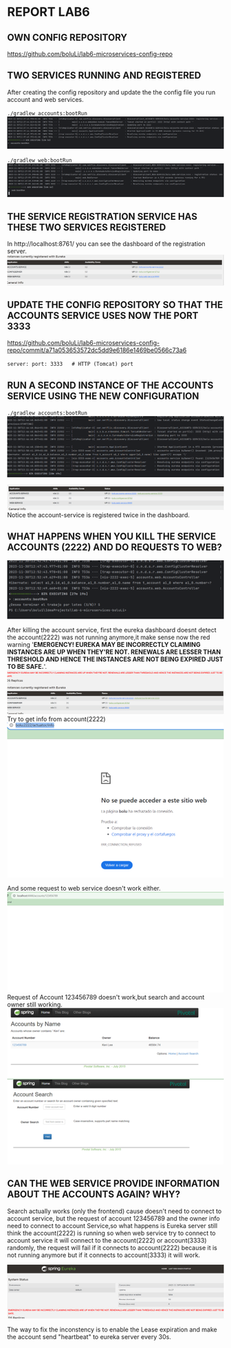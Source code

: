 # REPORT LAB6 #

## OWN CONFIG REPOSITORY ##

https://github.com/boluLi/lab6-microservices-config-repo

## TWO SERVICES RUNNING AND REGISTERED ##

After creating  the config repository and update the the config file you run account and web services.

`./gradlew accounts:bootRun`
<img src="accountLog.png">

`./gradlew web:bootRun`
<img src="webServicelog.png">

## THE SERVICE REGISTRATION SERVICE HAS THESE TWO SERVICES REGISTERED ##
 In http://localhost:8761/ you can see the dashboard of the registration server.
<img src="eurekaDashboard.png">

## UPDATE THE CONFIG REPOSITORY SO THAT THE ACCOUNTS SERVICE USES NOW THE PORT 3333 ##
https://github.com/boluLi/lab6-microservices-config-repo/commit/a71a053653572dc5dd9e6186e1469be0566c73a6

`server:
port: 3333   # HTTP (Tomcat) port`

## RUN A SECOND INSTANCE OF THE ACCOUNTS SERVICE USING THE NEW CONFIGURATION ##

`./gradlew accounts:bootRun`
<img src="secondAccount3333.png">

<img src="dashBoardwithNewPort.png">
Notice the account-service is registered twice in the dashboard.

## WHAT HAPPENS WHEN YOU KILL THE SERVICE ACCOUNTS (2222) AND DO REQUESTS TO WEB? ##

<img src="account2222terminalKilled.png">

After killing the account service, first the eureka dashboard doesnt detect the account(2222) was not running anymore,it 
make sense now the red warning '**EMERGENCY! EUREKA MAY BE INCORRECTLY CLAIMING INSTANCES ARE UP WHEN THEY'RE NOT. RENEWALS ARE LESSER THAN THRESHOLD AND HENCE THE INSTANCES ARE NOT BEING EXPIRED JUST TO BE SAFE.**'.
<img src="dashboardStillShowAccount2222.png">
Try to get info from account(2222)
<img src="infoDoesntWork2222.png">

And some request to web service doesn't work either.
<img src="requestofAccount123456789Doesntwork.png">
Request of Account 123456789 doesn't work,but search and account owner still working.
<img src="ownerKeriWorks.png">
<img src="searchworkAfterkill.png">

## CAN THE WEB SERVICE PROVIDE INFORMATION ABOUT THE ACCOUNTS AGAIN? WHY? ##
Search actually works (only the frontend) cause doesn't need to connect to account service, but the request of account 123456789 
and the owner info need to connect to account Service,so what happens is Eureka server still think the account(2222) is running
so when web service try to connect to account service it will connect to the account(2222) or account(3333) randomly, 
the request will fail if it connects to account(2222) because it is not running anymore but if it connects to account(3333) it will work.

<img src="a.png">

The way to fix the inconstency is to  enable the Lease expiration and make the account send "heartbeat" 
to eureka server every 30s.